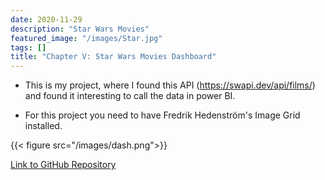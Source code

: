 ```yaml
---
date: 2020-11-29
description: "Star Wars Movies"
featured_image: "/images/Star.jpg"
tags: []
title: "Chapter V: Star Wars Movies Dashboard"
---
```


* This is my project, where I found this API (https://swapi.dev/api/films/) and found it interesting to call the data in power BI. 

* For this project you need to have Fredrik Hedenström's Image Grid installed.

{{< figure src="/images/dash.png">}}

[Link to GitHub Repository](https://github.com/Eric-BR2001/Star-Wars-Movies-Dasboard)
